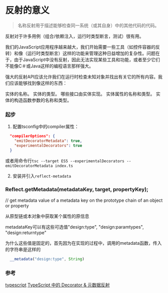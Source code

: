# 反射的意义

> 名称反射用于描述能够检查同一系统（或其自身）中的其他代码的代码。

反射对于许多用例（组合/依赖注入，运行时类型断言，测试）很有用。

我们的JavaScript应用程序越来越大，我们开始需要一些工具（如控件容器的反转）和像（运行时类型断言）这样的功能来管理这种日益增加的复杂性。问题在于，由于JavaScript中没有反射，因此无法实现某些工具和功能，或者至少它们不能像C＃或Java这样的编程语言那样强大。

强大的反射API应该允许我们在运行时检查未知对象并找出有关它的所有内容。我们应该能够找到像这样的东西：

实体的名称。
实体的类型。
哪些接口由实体实现。
实体属性的名称和类型。
实体的构造函数参数的名称和类型。

### 起步

1. 配置tsconfig中的compiler属性：
```json
  "compilerOptions": {
    "emitDecoratorMetadata": true,
    "experimentalDecorators": true
  }
```

或者用命令行`tsc --target ES5 --experimentalDecorators --emitDecoratorMetadata index.ts`

2. 安装并引入`reflect-metadata`

### Reflect.getMetadata(metadataKey, target, propertyKey);

// get metadata value of a metadata key on the prototype chain of an object or property

从原型链或本对象中获取某个属性的原信息

metadataKey可以有这些可选值"design:type", "design:paramtypes", "design:returntype"

为什么这些值是固定的，首先因为在实现的过程中，调用的metadata函数，传入的字符串是这样的
```js
  __metadata("design:type", String)
```


### 参考

[typescript](https://www.typescriptlang.org/docs/handbook/decorators.html#metadata)
[TypeScript 中的 Decorator & 元数据反射](https://zhuanlan.zhihu.com/p/20743919)